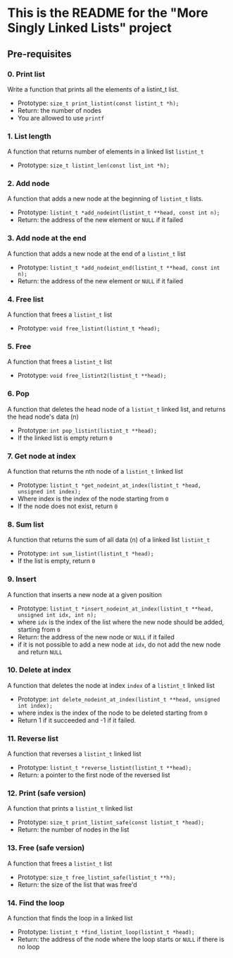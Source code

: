 # This is the README for the "More Singly Linked Lists" project

## Pre-requisites

### 0. Print list

Write a function that prints all the elements of a listint_t list.

- Prototype: `size_t print_listint(const listint_t *h);`
- Return: the number of nodes
- You are allowed to use `printf`

### 1. List length

A function that returns number of elements in a linked list `listint_t`

- Prototype: `size_t listint_len(const list_int *h);`

### 2. Add node

A function that adds a new node at the beginning of `listint_t` lists.

- Prototype: `listint_t *add_nodeint(listint_t **head, const int n);`
- Return: the address of the new element or `NULL` if it failed

### 3. Add node at the end

A function that adds a new node at the end of a `listint_t` list

- Prototype: `listint_t *add_nodeint_end(listint_t **head, const int n);`
- Return: the address of the new element or `NULL` if it failed

### 4. Free list

A function that frees a `listint_t` list

- Prototype: `void free_listint(listint_t *head);`

### 5. Free

A function that frees a `listint_t` list

- Prototype: `void free_listint2(listint_t **head);`

### 6. Pop

A function that deletes the head node of a `listint_t` linked list, and returns the head node's data (n)

- Prototype: `int pop_listint(listint_t **head);`
- If the linked list is empty return `0`

### 7. Get node at index

A function that returns the nth node of a `listint_t` linked list

- Prototype: `listint_t *get_nodeint_at_index(listint_t *head, unsigned int index);`
- Where index is the index of the node starting from `0`
- If the node does not exist, return `0`

### 8. Sum list

A function that returns the sum of all data (n) of a linked list `listint_t`

- Prototype: `int sum_listint(listint_t *head);`
- If the list is empty, return `0`

### 9. Insert

A function that inserts a new node at a given position

- Prototype: `listint_t *insert_nodeint_at_index(listint_t **head, unsigned int idx, int n);`
- where `idx` is the index of the list where the new node should be added, starting from `0`
- Return: the address of the new node or `NULL` if it failed
- if it is not possible to add a new node at `idx`, do not add the new node and return `NULL`

### 10. Delete at index

A function that deletes the node at index `index` of a `listint_t` linked list

- Prototype: `int delete_nodeint_at_index(listint_t **head, unsigned int index);`
- where index is the index of the node to be deleted starting from `0`
- Return 1 if it succeeded and -1 if it  failed.

### 11. Reverse list

A function that reverses a `listint_t` linked list

- Prototype: `listint_t *reverse_listint(listint_t **head);`
- Return: a pointer to the first node of the reversed list

### 12. Print (safe version)

A function that prints a `listint_t` linked list

- Prototype: `size_t print_listint_safe(const listint_t *head);`
- Return: the number of nodes in the list

### 13. Free (safe version)

A function that frees a `listint_t` list

- Prototype: `size_t free_listint_safe(listint_t **h);`
- Return: the size of the list that was free'd

### 14. Find the loop

A function that finds the loop in a linked list

- Prototype: `listint_t *find_listint_loop(listint_t *head);`
- Return: the address of the node where the loop starts or `NULL` if there is no loop
